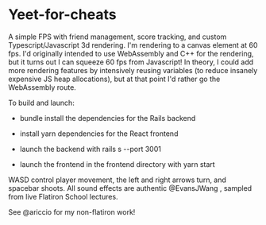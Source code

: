 # Yeet-for-cheats


A simple FPS with friend management, score tracking, and custom Typescript/Javascript 3d rendering. I'm rendering to a canvas element at 60 fps. I'd originally intended to use WebAssembly and C++ for the rendering, but it turns out I can squeeze 60 fps from Javascript! In theory, I could add more rendering features by intensively reusing variables (to reduce insanely expensive JS heap allocations), but at that point I'd rather go the WebAssembly route.

To build and launch:

* bundle install the dependencies for the Rails backend

* install yarn dependencies for the React frontend

* launch the backend with rails s --port 3001

* launch the frontend in the frontend directory with yarn start

WASD control player movement, the left and right arrows turn, and spacebar shoots. All sound effects are authentic @EvansJWang , sampled from live Flatiron School lectures.

See @ariccio for my non-flatiron work!
